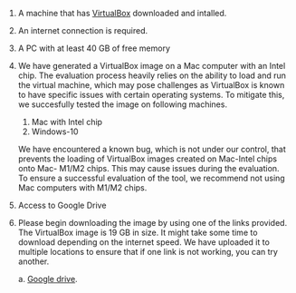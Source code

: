 
1. A machine that has [VirtualBox](https://www.virtualbox.org) downloaded and intalled. 
2. An internet connection is required. 
4. A PC with at least 40 GB of free memory
5. We have generated a VirtualBox image on a Mac computer with an Intel chip. The evaluation process heavily relies on the ability to load and run the virtual machine, which may pose challenges as VirtualBox is known to have specific issues with certain operating systems. To mitigate this, we succesfully tested the image on following machines. 

      1. Mac with Intel chip
      2. Windows-10
      
    We have encountered a known bug, which is not under our control, that prevents the loading of VirtualBox images created on Mac-Intel chips onto Mac- M1/M2 chips. This may cause issues during the evaluation. To ensure a successful evaluation of the tool, we recommend not using Mac computers with M1/M2 chips. 
    

6. Access to Google Drive
7. Please begin downloading the image by using one of the links provided. The VirtualBox image is 19 GB in size. It might take some time to download depending on the internet speed.
We have uploaded it to multiple locations to ensure that if one link is not working, you can try another. 
    
    a. [Google drive](https://drive.google.com/drive/folders/1X3zqSKwOnVuLm-qeAELszcEw6gYb9flX?usp=sharing). 
